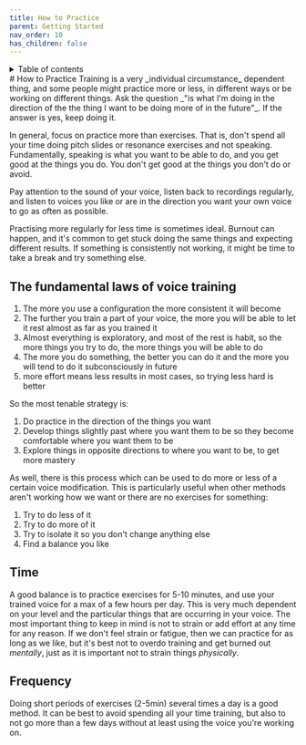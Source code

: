 ```yaml
---
title: How to Practice
parent: Getting Started
nav_order: 10
has_children: false
---
```

<details closed markdown="block">
  <summary>
    Table of contents
  </summary>
{: .text-delta }
1. TOC
{:toc}
</details>
# How to Practice
Training is a very _individual circumstance_ dependent thing, and some people might practice more or less, in different ways or be working on different things. Ask the question _"is what I'm doing in the direction of the the thing I want to be doing more of in the future"_. If the answer is yes, keep doing it.

In general, focus on practice more than exercises. That is, don't spend all your time doing pitch slides or resonance exercises and not speaking. Fundamentally, speaking is what you want to be able to do, and you get good at the things you do. You don't get good at the things you don't do or avoid.

Pay attention to the sound of your voice, listen back to recordings regularly, and listen to voices you like or are in the direction you want your own voice to go as often as possible.

Practising more regularly for less time is sometimes ideal. Burnout can happen, and it's common to get stuck doing the same things and expecting different results. If something is consistently not working, it might be time to take a break and try something else.

## The fundamental laws of voice training
1. The more you use a configuration the more consistent it will become
2. The further you train a part of your voice, the more you will be able to let it rest almost as far as you trained it
3. Almost everything is exploratory, and most of the rest is habit, so the more things you try to do, the more things you will be able to do
4. The more you do something, the better you can do it and the more you will tend to do it subconsciously in future
5. more effort means less results in most cases, so trying less hard is better

So the most tenable strategy is:

1. Do practice in the direction of the things you want
2. Develop things slightly past where you want them to be so they become comfortable where you want them to be
3. Explore things in opposite directions to where you want to be, to get more mastery

As well, there is this process which can be used to do more or less of a certain voice modification. This is particularly useful when other methods aren't working how we want or there are no exercises for something:

1. Try to do less of it
2. Try to do more of it
3. Try to isolate it so you don't change anything else
4. Find a balance you like

## Time
A good balance is to practice exercises for 5-10 minutes, and use your trained voice for a max of a few hours per day. This is very much dependent on your level and the particular things that are occurring in your voice. The most important thing to keep in mind is not to strain or add effort at any time for any reason. If we don't feel strain or fatigue, then we can practice for as long as we like, but it's best not to overdo training and get burned out *mentally*, just as it is important not to strain things *physically*.

## Frequency
Doing short periods of exercises (2-5min) several times a day is a good method. It can be best to avoid spending all your time training, but also to not go more than a few days without at least using the voice you're working on.
